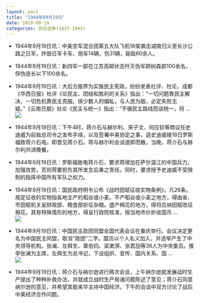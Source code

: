 ```yaml
---
layout: post
title: "1944年09月19日"
date: 2019-09-19
categories: 抗日战争(1937-1945)
---
```


<meta name="referrer" content="no-referrer" />

- 1944年9月19日讯：中美空军混合团第五大队飞机16架袭击湖南归义至长沙公路之日军，炸毁日军卡车、炮车14辆，伤31辆，毙敌60余人。 

- 1944年9月19日讯：新四军一部在江苏高邮伏击歼灭伪军顾树森部100余名，俘伪连长以下100余名。 

- 1944年9月19日讯：大后方报界为实施民主宪政，纷纷发表社评、社论，成都《华西日报》社评《论民主、团结和胜利的关系》指出：“一切问题靠民主解决，一切危机靠民主克服。挟少数人的偏私，与人民为敌，必定失败无疑。”《云南日报》社论《民主与统一》指出：“不循民主路线而谈统一，将 ... <br/><img src="https://wx2.sinaimg.cn/large/aca367d8ly1g752u9oe3xj20c80aywek.jpg" />

- 1944年9月19日讯：下午4时，蒋介石与赫尔利、宋子文、何应钦等商议任史迪威为前敌总司令之发布手续，以及签署中美协定之事，适史迪威接18日罗斯福致蒋介石电，即晋见蒋介石。蒋与赫尔利会谈遂即而散。当晚，蒋介石与赫尔利共进晚餐。 

- 1944年9月19日讯：罗斯福致电蒋介石，要求蒋增加在萨尔温江的中国兵力，加强攻势，否则蒋要担负其所发生后果之责任。同时，要求授予史迪威不受限制的指挥中国所有军队之权力。 

- 1944年9月19日讯：国民政府明令公布《战时田赋征收实物条例》，凡26条。规定征收的实物指各地主产的稻谷或小麦。不产稻谷或小麦之地方，得由省、市田赋机关呈财政部、粮食部折征杂粮。盛产棉花的地方，得将应纳田赋改征棉花。其有特殊情形的地方，得呈行政院核准，按当地市价折收国币 ... <br/><img src="https://wx2.sinaimg.cn/large/aca367d8ly1g74n7ft9lyj20c80ftjro.jpg" />

- 1944年9月19日讯：中国民主政团同盟全国代表会议在重庆举行。会议决定更名为中国民主同盟，取消“政团”二字。盟员以个人名义加入，并选举产生了中央领导机构，张澜、左舜生、章伯钧、梁漱溟、张君劢等36人为中央委员。推举张澜为主席，左舜生为总书记，下设组织、宣传、国内关系、国 ... <br/><img src="https://wx3.sinaimg.cn/large/aca367d8ly1g74lhyrmqcj20c80cwwen.jpg" />

- 1944年9月19日讯：蒋介石与纳尔逊进行两次会谈，上午纳尔逊就发展战时生产提出了种种补救办法，并就成立战时生产局诸问题陈述了意见；蒋介石同意纳尔逊的意见，并希望其能来华主持中国经济。下午的会谈中双方讨论了战后中美经济合作问题。 

